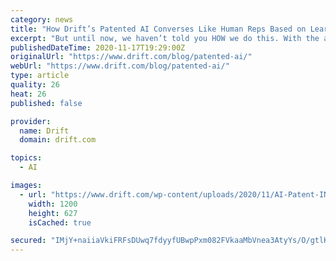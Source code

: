 ```yaml
---
category: news
title: "How Drift’s Patented AI Converses Like Human Reps Based on Learnings from 80 Million Messages"
excerpt: "But until now, we haven’t told you HOW we do this. With the award of Patent # 10,818,293, titled Selecting a response in a multi-turn interaction between a user and a conversational bot, we can now give you a peek under the hood,"
publishedDateTime: 2020-11-17T19:29:00Z
originalUrl: "https://www.drift.com/blog/patented-ai/"
webUrl: "https://www.drift.com/blog/patented-ai/"
type: article
quality: 26
heat: 26
published: false

provider:
  name: Drift
  domain: drift.com

topics:
  - AI

images:
  - url: "https://www.drift.com/wp-content/uploads/2020/11/AI-Patent-INDEX-UNFURL.jpg"
    width: 1200
    height: 627
    isCached: true

secured: "IMjY+naiiaVkiFRFsDUwq7fdyyfUBwpPxm082FVkaaMbVnea3AtyYs/O/gtlKztzpWinsHD79sa3Np0SzSX3RCBVrz8ZGmMbMvS8qkOf+Y0aJpI1xTH05NlEKCEbpaKbXi1LzfJemCZyN9hGF9GMi0NAvkLuw8Ro2XtcpsXxjrcpE61/o+ikA8lngkXGrhztwGr5LCs6GTGHlMm7Asg4ykpSgNjx7unZfRHW9GegC4fXiShAD9uHmOOMx1y1UHCOnuQTpfKrMvtpWUbY8VEkApIclABUUTbDcTTix1jiqeRj1oV4CEba/NWh1UUjFzF5+qsIHaAYY5HD6UrYaEvuXhxt2N29WGbR6ASUQi+7sf4=;cnbhUHrfGdmQ85ED81gfqA=="
---
```


